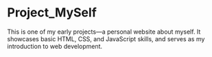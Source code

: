 # Project_MySelf
This is one of my early projects—a personal website about myself. It showcases basic HTML, CSS, and JavaScript skills, and serves as my introduction to web development.
